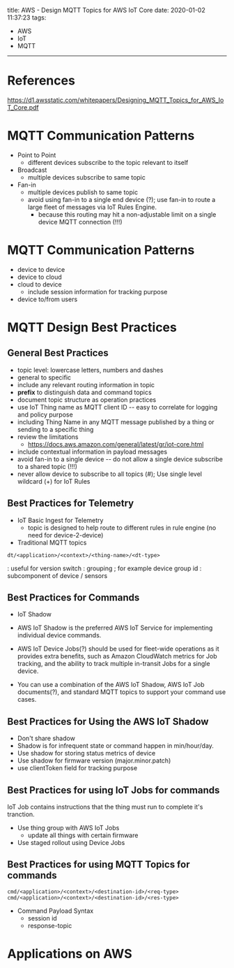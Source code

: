 title: AWS - Design MQTT Topics for AWS IoT Core
date: 2020-01-02 11:37:23
tags:
- AWS
- IoT
- MQTT
---

# References

https://d1.awsstatic.com/whitepapers/Designing_MQTT_Topics_for_AWS_IoT_Core.pdf



# MQTT Communication Patterns

* Point to Point
  * different devices subscribe to the topic relevant to itself
* Broadcast
  * multiple devices subscribe to same topic
* Fan-in
  * multiple devices publish to same topic
  * avoid using fan-in to a single end device (?); use fan-in to route a large fleet of messages via IoT Rules Engine.
    * because this routing may hit a non-adjustable limit on a single device MQTT connection (!!!)


# MQTT Communication Patterns

* device to device
* device to cloud
* cloud to device
  * include session information for tracking purpose
* device to/from users


# MQTT Design Best Practices

## General Best Practices

* topic level: lowercase letters, numbers and dashes
* general to specific
* include any relevant routing information in topic
* __prefix__ to distinguish data and command topics
* document topic structure as operation practices
* use IoT Thing name as MQTT client ID -- easy to correlate for logging and policy purpose
* including Thing Name in any MQTT message published by a thing or sending to a specific thing
* review the limitations
  * https://docs.aws.amazon.com/general/latest/gr/iot-core.html
* include contextual information in payload messages
* avoid fan-in to a single device -- do not allow a single device subscribe to a shared topic (!!!)
* never allow device to subscribe to all topics (#); Use single level wildcard (+) for IoT Rules

## Best Practices for Telemetry

* IoT Basic Ingest for Telemetry
   * topic is designed to help route to different rules in rule engine (no need for device-2-device)
* Traditional MQTT topics

```
dt/<application>/<context>/<thing-name>/<dt-type>
```

<application>: useful for version switch
<context>: grouping ; for example device group id
<dt-type>: subcomponent of device / sensors


## Best Practices for Commands

* IoT Shadow

* AWS IoT Shadow is the preferred AWS IoT Service for implementing individual device
commands.
* AWS IoT Device Jobs(?) should be used for fleet-wide operations as it
provides extra benefits, such as Amazon CloudWatch metrics for Job tracking, and the
ability to track multiple in-transit Jobs for a single device.
* You can use a combination of
the AWS IoT Shadow, AWS IoT Job documents(?), and standard MQTT topics to support
your command use cases.

## Best Practices for Using the AWS IoT Shadow

* Don't share shadow
* Shadow is for infrequent state or command happen in min/hour/day.
* Use shadow for storing status metrics of device
* Use shadow for firmware version (major.minor.patch)
* use clientToken field for tracking purpose

## Best Practices for using IoT Jobs for commands

IoT Job contains instructions that the thing must run to complete it's tranction.

* Use thing group with AWS IoT Jobs
   * update all things with certain firmware
* Use staged rollout using Device Jobs

## Best Practices for using MQTT Topics for commands

```
cmd/<application>/<context>/<destination-id>/<req-type>
cmd/<application>/<context>/<destination-id>/<res-type>
```

* Command Payload Syntax
   * session id
   * response-topic

# Applications on AWS
